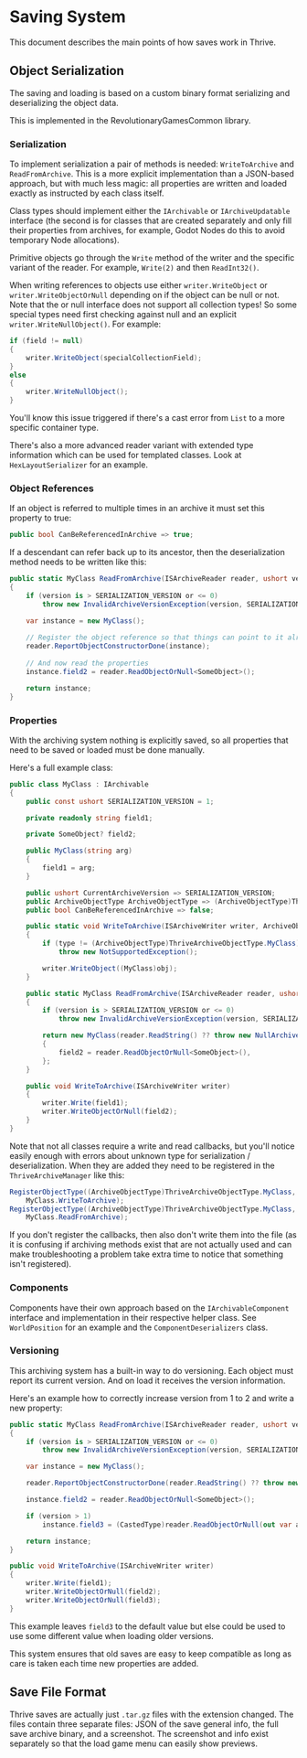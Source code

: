 Saving System
=============

This document describes the main points of how saves work in Thrive.

Object Serialization
--------------------

The saving and loading is based on a custom binary format serializing
and deserializing the object data.

This is implemented in the RevolutionaryGamesCommon library.

### Serialization

To implement serialization a pair of methods is needed:
`WriteToArchive` and `ReadFromArchive`. This is a more explicit
implementation than a JSON-based approach, but with much less magic:
all properties are written and loaded exactly as instructed by each
class itself.

Class types should implement either the `IArchivable` or
`IArchiveUpdatable` interface (the second is for classes that are
created separately and only fill their properties from archives, for
example, Godot Nodes do this to avoid temporary Node allocations).

Primitive objects go through the `Write` method of the writer and the
specific variant of the reader. For example, `Write(2)` and then
`ReadInt32()`.

When writing references to objects use either `writer.WriteObject` or
`writer.WriteObjectOrNull` depending on if the object can be null or
not. Note that the or null interface does not support all collection
types! So some special types need first checking against null and an
explicit `writer.WriteNullObject()`. For example:

```c#
if (field != null)
{
    writer.WriteObject(specialCollectionField);
}
else
{
    writer.WriteNullObject();
}
```

You'll know this issue triggered if there's a cast error from `List`
to a more specific container type.

There's also a more advanced reader variant with extended type
information which can be used for templated classes. Look at
`HexLayoutSerializer` for an example.

### Object References

If an object is referred to multiple times in an archive it must set
this property to true:

```c#
public bool CanBeReferencedInArchive => true;
```

If a descendant can refer back up to its ancestor, then the
deserialization method needs to be written like this:

```c#
public static MyClass ReadFromArchive(ISArchiveReader reader, ushort version, int referenceId)
{
    if (version is > SERIALIZATION_VERSION or <= 0)
        throw new InvalidArchiveVersionException(version, SERIALIZATION_VERSION);

    var instance = new MyClass();
    
    // Register the object reference so that things can point to it already
    reader.ReportObjectConstructorDone(instance);
        
    // And now read the properties
    instance.field2 = reader.ReadObjectOrNull<SomeObject>();

    return instance;
}
```

### Properties

With the archiving system nothing is explicitly saved, so all
properties that need to be saved or loaded must be done manually.

Here's a full example class:

```c#
public class MyClass : IArchivable
{
    public const ushort SERIALIZATION_VERSION = 1;

    private readonly string field1;

    private SomeObject? field2;

    public MyClass(string arg)
    {
        field1 = arg;
    }

    public ushort CurrentArchiveVersion => SERIALIZATION_VERSION;
    public ArchiveObjectType ArchiveObjectType => (ArchiveObjectType)ThriveArchiveObjectType.MyClass;
    public bool CanBeReferencedInArchive => false;

    public static void WriteToArchive(ISArchiveWriter writer, ArchiveObjectType type, object obj)
    {
        if (type != (ArchiveObjectType)ThriveArchiveObjectType.MyClass)
            throw new NotSupportedException();

        writer.WriteObject((MyClass)obj);
    }

    public static MyClass ReadFromArchive(ISArchiveReader reader, ushort version, int referenceId)
    {
        if (version is > SERIALIZATION_VERSION or <= 0)
            throw new InvalidArchiveVersionException(version, SERIALIZATION_VERSION);

        return new MyClass(reader.ReadString() ?? throw new NullArchiveObjectException())
        {
            field2 = reader.ReadObjectOrNull<SomeObject>(),
        };
    }

    public void WriteToArchive(ISArchiveWriter writer)
    {
        writer.Write(field1);
        writer.WriteObjectOrNull(field2);
    }
}
```

Note that not all classes require a write and read callbacks, but
you'll notice easily enough with errors about unknown type for
serialization / deserialization. When they are added they need to be
registered in the `ThriveArchiveManager` like this:

```c#
RegisterObjectType((ArchiveObjectType)ThriveArchiveObjectType.MyClass, typeof(MyClass),
    MyClass.WriteToArchive);
RegisterObjectType((ArchiveObjectType)ThriveArchiveObjectType.MyClass, typeof(MyClass),
    MyClass.ReadFromArchive);
```

If you don't register the callbacks, then also don't write them into
the file (as it is confusing if archiving methods exist that are not
actually used and can make troubleshooting a problem take extra time
to notice that something isn't registered).

### Components

Components have their own approach based on the `IArchivableComponent`
interface and implementation in their respective helper class. See
`WorldPosition` for an example and the `ComponentDeserializers` class.

### Versioning

This archiving system has a built-in way to do versioning. Each object
must report its current version. And on load it receives the version
information.

Here's an example how to correctly increase version from 1 to 2 and
write a new property:

```c#
public static MyClass ReadFromArchive(ISArchiveReader reader, ushort version, int referenceId)
{
    if (version is > SERIALIZATION_VERSION or <= 0)
        throw new InvalidArchiveVersionException(version, SERIALIZATION_VERSION);

    var instance = new MyClass();

    reader.ReportObjectConstructorDone(reader.ReadString() ?? throw new NullArchiveObjectException());

    instance.field2 = reader.ReadObjectOrNull<SomeObject>();

    if (version > 1)
        instance.field3 = (CastedType)reader.ReadObjectOrNull(out var archiveType);

    return instance;
}

public void WriteToArchive(ISArchiveWriter writer)
{
    writer.Write(field1);
    writer.WriteObjectOrNull(field2);
    writer.WriteObjectOrNull(field3);
}
```

This example leaves `field3` to the default value but else could be
used to use some different value when loading older versions.

This system ensures that old saves are easy to keep compatible as long
as care is taken each time new properties are added.


Save File Format
----------------

Thrive saves are actually just `.tar.gz` files with the extension
changed. The files contain three separate files: JSON of the save
general info, the full save archive binary, and a screenshot. The
screenshot and info exist separately so that the load game menu can
easily show previews.
